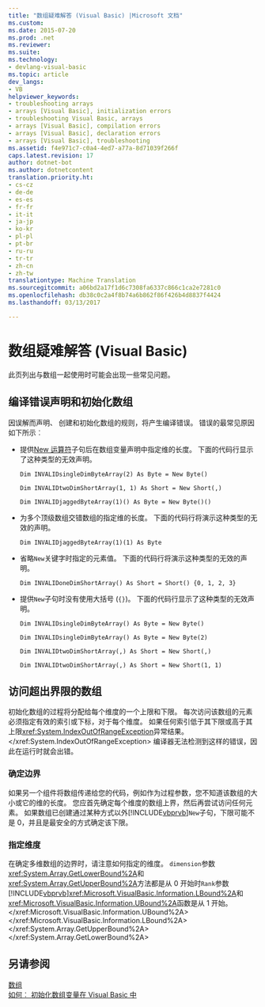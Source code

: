 ```yaml
---
title: "数组疑难解答 (Visual Basic) |Microsoft 文档"
ms.custom: 
ms.date: 2015-07-20
ms.prod: .net
ms.reviewer: 
ms.suite: 
ms.technology:
- devlang-visual-basic
ms.topic: article
dev_langs:
- VB
helpviewer_keywords:
- troubleshooting arrays
- arrays [Visual Basic], initialization errors
- troubleshooting Visual Basic, arrays
- arrays [Visual Basic], compilation errors
- arrays [Visual Basic], declaration errors
- arrays [Visual Basic], troubleshooting
ms.assetid: f4e971c7-c0a4-4ed7-a77a-8d71039f266f
caps.latest.revision: 17
author: dotnet-bot
ms.author: dotnetcontent
translation.priority.ht:
- cs-cz
- de-de
- es-es
- fr-fr
- it-it
- ja-jp
- ko-kr
- pl-pl
- pt-br
- ru-ru
- tr-tr
- zh-cn
- zh-tw
translationtype: Machine Translation
ms.sourcegitcommit: a06bd2a17f1d6c7308fa6337c866c1ca2e7281c0
ms.openlocfilehash: db38c0c2a4f8b74a6b862f86f426b4d8837f4424
ms.lasthandoff: 03/13/2017

---
```

# <a name="troubleshooting-arrays-visual-basic"></a>数组疑难解答 (Visual Basic)
此页列出与数组一起使用时可能会出现一些常见问题。  
  
## <a name="compilation-errors-declaring-and-initializing-an-array"></a>编译错误声明和初始化数组  
 因误解而声明、 创建和初始化数组的规则，将产生编译错误。 错误的最常见原因如下所示︰  
  
-   提供[New 运算符](../../../../visual-basic/language-reference/operators/new-operator.md)子句后在数组变量声明中指定维的长度。 下面的代码行显示了这种类型的无效声明。  
  
     `Dim INVALIDsingleDimByteArray(2) As Byte = New Byte()`  
  
     `Dim INVALIDtwoDimShortArray(1, 1) As Short = New Short(,)`  
  
     `Dim INVALIDjaggedByteArray(1)() As Byte = New Byte()()`  
  
-   为多个顶级数组交错数组的指定维的长度。 下面的代码行将演示这种类型的无效的声明。  
  
     `Dim INVALIDjaggedByteArray(1)(1) As Byte`  
  
-   省略`New`关键字时指定的元素值。 下面的代码行将演示这种类型的无效的声明。  
  
     `Dim INVALIDoneDimShortArray() As Short = Short() {0, 1, 2, 3}`  
  
-   提供`New`子句时没有使用大括号 (`{}`)。 下面的代码行显示了这种类型的无效声明。  
  
     `Dim INVALIDsingleDimByteArray() As Byte = New Byte()`  
  
     `Dim INVALIDsingleDimByteArray() As Byte = New Byte(2)`  
  
     `Dim INVALIDtwoDimShortArray(,) As Short = New Short(,)`  
  
     `Dim INVALIDtwoDimShortArray(,) As Short = New Short(1, 1)`  
  
## <a name="accessing-an-array-out-of-bounds"></a>访问超出界限的数组  
 初始化数组的过程将分配给每个维度的一个上限和下限。 每次访问该数组的元素必须指定有效的索引或下标，对于每个维度。 如果任何索引低于其下限或高于其上限<xref:System.IndexOutOfRangeException>异常结果。</xref:System.IndexOutOfRangeException> 编译器无法检测到这样的错误，因此在运行时就会出错。  
  
### <a name="determining-bounds"></a>确定边界  
 如果另一个组件将数组传递给您的代码，例如作为过程参数，您不知道该数组的大小或它的维的长度。 您应首先确定每个维度的数组上界，然后再尝试访问任何元素。 如果数组已创建通过某种方式以外[!INCLUDE[vbprvb](../../../../csharp/programming-guide/concepts/linq/includes/vbprvb_md.md)]`New`子句，下限可能不是 0，并且是最安全的方式确定该下限。  
  
### <a name="specifying-the-dimension"></a>指定维度  
 在确定多维数组的边界时，请注意如何指定的维度。 `dimension`参数<xref:System.Array.GetLowerBound%2A>和<xref:System.Array.GetUpperBound%2A>方法都是从 0 开始时`Rank`参数[!INCLUDE[vbprvb](../../../../csharp/programming-guide/concepts/linq/includes/vbprvb_md.md)]<xref:Microsoft.VisualBasic.Information.LBound%2A>和<xref:Microsoft.VisualBasic.Information.UBound%2A>函数是从 1 开始。</xref:Microsoft.VisualBasic.Information.UBound%2A> </xref:Microsoft.VisualBasic.Information.LBound%2A> </xref:System.Array.GetUpperBound%2A> </xref:System.Array.GetLowerBound%2A>  
  
## <a name="see-also"></a>另请参阅  
 [数组](../../../../visual-basic/programming-guide/language-features/arrays/index.md)   
 [如何︰ 初始化数组变量在 Visual Basic 中](../../../../visual-basic/programming-guide/language-features/arrays/how-to-initialize-an-array-variable.md)
